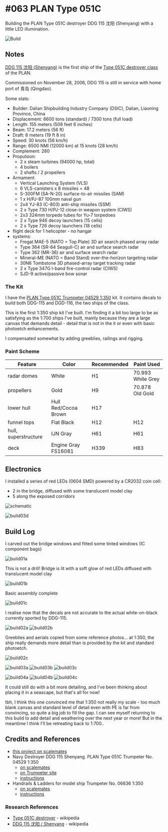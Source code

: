 # #063 PLAN Type 051C

Building the PLAN Type 051C destroyer DDG 115 沈阳 (Shenyang) with a little LED illumination.

![Build](./assets/Type051C_build.jpg?raw=true)

## Notes

[DDG 115 沈阳 (Shenyang)](https://en.wikipedia.org/wiki/Chinese_destroyer_Shenyang_(115))
is the first ship of the [Type 051C destroyer class](https://en.wikipedia.org/wiki/Type_051C_destroyer) of the PLAN.

Commissioned on November 28, 2006, DDG 115 is still in service with home port of 青岛 (Qingdao).

Some stats:

* Builder: Dalian Shipbuilding Industry Company (DSIC), Dalian, Liaoning Province, China
* Displacement: 6600 tons (standard) / 7300 tons (full load)
* Length: 155 meters (508 feet 6 inches)
* Beam: 17.2 meters (56 ft)
* Draft: 6 meters (19 ft 8 in)
* Speed: 30 knots (56 km/h)
* Range: 6500 NMI (12000 km) at 15 knots (28 km/h)
* Complement: 280
* Propulsion:
    * 2 x steam turbines (94000 hp, total)
    * 4 boilers
    * 2 shafts / 2 propellers
* Armament:
    * Vertical Launching System (VLS)
    * 6 VLS-canisters x 8 missiles = 48
    * S-300FM (SA-N-20) surface-to-air missiles (SAM)
    * 1 x H/PJ-87 100mm naval gun
    * 2x4 YJ-83 (C-803) anti-ship missiles (SSM)
    * 2 x Type 730 H/PJ-12 close-in weapon system (CIWS)
    * 2x3 324mm torpedo tubes for Yu-7 torpedoes
    * 2 x Type 946 decoy launchers (15 cells)
    * 2 x Type 726 decoy launchers (18 cells)
* flight deck for 1 helicopter - no hangar
* systems:
    * Fregat MAE-5 (NATO = Top Plate) 3D air search phased array radar
    * Type 364 (SR-64 Seagull-C) air and surface search radar
    * Type 362 (MR-36) air and surface search radar
    * Mineral-ME (NATO = Band Stand) over-the-horizon targeting radar
    * 30N6 Tombstone 3D phased-array target tracking radar
    * 2 x Type 347G I-band fire-control radar (CIWS)
    * SJD-9 active/passive bow sonar

### The Kit

I have the [PLAN Type 051C  Trumpeter 04529 1:350](https://www.scalemates.com/kits/trumpeter-04529-ddg-115-shenyang-plan--106439)
kit. It contains decals to build both DDG-115 and DGD-116, the two ships of the class.

This is the first 1:350 ship kit I've built. I'm finding it a bit too large to be as satisfying as the 1:700 ships I've built,
mainly because they are a large canvas that demands detail - detail that is not in the it or even with basic photoetch enhancements.

I compensated somewhat by adding greeblies, railings and rigging.

### Paint Scheme

| Feature              | Color                | Recommended | Paint Used        |
|----------------------|----------------------|-------------|-------------------|
| radar domes          | White                | H1          | 70.993 White Grey |
| propellers           | Gold                 | H9          | 70.878 Old Gold   |
| lower hull           | Hull Red/Cocoa Brown | H17         |                   |
| funnel tops          | Flat Black           | H12         | H12               |
| hull, superstructure | IJN Gray             | H61         | H61               |
| deck                 | Engine Gray FS16081  | H339        | H83               |

## Electronics

I installed a series of red LEDs (0604 SMD) powered by a CR2032 coin cell:

* 2 in the bridge, diffused with some translucent model clay
* 5 along the exposed corridors

![schematic](./assets/Type051C_schematic.jpg?raw=true)

![build03d](./assets/build03d.jpg?raw=true)

## Build Log

I carved out the bridge windows and fitted some tinted windows (IC component bags)

![build01a](./assets/build01a.jpg?raw=true)

This is not a drill! Bridge is lit with a soft glow of red LEDs diffused with translucent model clay

![build01b](./assets/build01b.jpg?raw=true)

Basic assembly complete

![build01c](./assets/build01c.jpg?raw=true)

I realise now that the decals are not accurate to the actual white-on-black currently sported by DDG-115.

![build02a](./assets/build02a.jpg?raw=true)
![build02b](./assets/build02b.jpg?raw=true)

Greeblies and aerials copied from some reference photos... at 1:350, the ship really demands more detail than is provided by the kit and standard photoetch.

![build02c](./assets/build02c.jpg?raw=true)

![build03a](./assets/build03a.jpg?raw=true)
![build03b](./assets/build03b.jpg?raw=true)
![build03c](./assets/build03c.jpg?raw=true)

![build04a](./assets/build04a.jpg?raw=true)
![build04b](./assets/build04b.jpg?raw=true)
![build04c](./assets/build04c.jpg?raw=true)

It could still do with a bit more detailing, and I've been thinking about placing it in a seascape, but that's all for now!

tbh, I think this one convinced me that 1:350 not really my scale - too much blank canvas and standard level of detail even with PE is far from convincing, so quite a big job to fill the gap. I can see myself returning to this build to add detail and weathering over the next year or more! But in the meantime I think I'll be retreating back to 1:700..

## Credits and References

* [this project on scalemates](https://www.scalemates.com/profiles/mate.php?id=74137&p=projects&project=126293)
* Navy Destroyer DDG 115 Shenyang. PLAN Type 051C Trumpeter No. 04529 1:350
    * [on scalemates](https://www.scalemates.com/kits/trumpeter-04529-ddg-115-shenyang-plan--106439)
    * [on Trumpeter site](http://www.trumpeter-china.com/index.php?g=home&m=product&a=show&id=1547&l=en)
    * [instructions](./assets/04529-instructions.pdf)
* Handrails & Ladders for model ship Trumpeter  No. 06636 1:350
    * [on scalemates](https://www.scalemates.com/kits/trumpeter-06636-handrails-and-ladders-model-ship--700010)
    * [instructions](./assets/06636-instructions.jpg)

### Research References

* [Type 051C destroyer](https://en.wikipedia.org/wiki/Type_051C_destroyer) - wikipedia
* [DDG 115 沈阳 / Shenyang](https://en.wikipedia.org/wiki/Chinese_destroyer_Shenyang_(115)) - wikipedia
